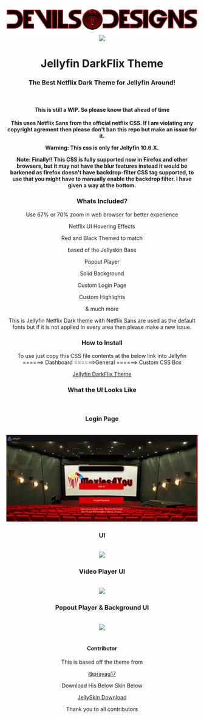 <div align="center"> 
<img src="https://github.com/DevilsDesigns/Jellyfin-DarkFlix-Theme/blob/main/Logos/DevilsDesigns-Logo-Github.png?raw=true">

<img src="https://fontmeme.com/permalink/201028/fa0ef1541b1d790f8ab0b7bb564aaf5e.png?raw=true">


<h1>Jellyfin DarkFlix Theme</h1>
<h3>The Best Netflix Dark Theme for Jellyfin Around!</h3><br>
</div>
<div align="center">
<h4>
 
 **This is still a WIP. So please know that ahead of time**
 
 </h4>
 
 
  **This uses Netflix Sans from the official netflix CSS. If I am violating any copyright agrement then please don't ban this repo but make an issue for it.**
  
  
  **Warning: This css is only for Jellyfin 10.6.X.**
  
  
  **Note: Finally!! This CSS is fully supported now in Firefox and other browsers, but it may not have the blur features instead it would be barkened as firefox doesn't have backdrop-filter CSS tag supported, to use that you might have to manually enable the backdrop filter. I have given a way at the bottom.**
</div>


<div align="center">
<h3>Whats Included?</h3>
 
 
 Use 67% or 70% zoom in web browser for better experience <br>
 
 
 Netflix UI Hovering Effects<br>
 
 
 Red and Black Themed to match<br>
 
 
 based of the Jellyskin Base<br>
 
 
 Popout Player<br>
 
 
 Solid Background<br>
 
 
 Custom Login Page
 
 
 Custom Highlights
 
 
 & much more
 
 </div>
  
<div align="center">


This is Jellyfin Netflix Dark theme with Netflix Sans are used as the default fonts but if it is not applied in every area then please make a new issue.


</div>

<div align="center">
<h3>How to Install</h3><div align="center">


To use just copy this CSS file contents at the below link into Jellyfin ======> Dashboard ======>General ======> Custom CSS Box 


[Jellyfin DarkFlix Theme](https://github.com/DevilsDesigns/Jellyfin-DarkFlix-Theme/blob/main/default.css "Custom CSS")
</div>


<div align="center">
<h3 align="ceter" class="animations">What the UI Looks Like</h3><br>
 
 
 <h3>Login Page</h3><br>
  <img src="https://github.com/DevilsDesigns/Jellyfin-DarkFlix-Theme/blob/main/UI-Proof/custom%20Jellyfin%20Homepage.png?raw=true">
 
 
 <h3>UI</h3><br>
  <img src="https://github.com/DevilsDesigns/Jellyfin-DarkFlix-Theme/blob/main/UI-Proof/Netflix%20Dark%20Mode%20Theme.gif?raw=true">
 
 
 <h3> Video Player UI</h3><br>  
  <img src="https://github.com/DevilsDesigns/Jellyfin-Netflix-Dark/blob/main/UI-Proof/Netflix%20Dark%20mode%20Theme%202.gif?raw=tr111ue">
 
 
 <h3>Popout Player & Background UI</h3><br>
 
 
  <img src="https://github.com/DevilsDesigns/Jellyfin-Netflix-Dark/blob/main/UI-Proof/Netflix%20Dark%20Mode%20Theme%203.gif?raw=true">
</div>
<br>  
<div align="center">
<h4>Contributor</h4>    
  This is based off the theme from <br>
 
 [@prayag17](https://github.com/prayag17)    
 
 Download His Below Skin Below <br> 
 
 [JellySkin Download](https://github.com/prayag17/JellySkin/blob/master/default.css)  
 
Thank you to all contributors  
</div>

